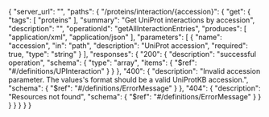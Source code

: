 {
  "server_url": "",
  "paths": {
    "/proteins/interaction/{accession}": {
      "get": {
        "tags": [
          "proteins"
        ],
        "summary": "Get UniProt interactions by accession",
        "description": "",
        "operationId": "getAllInteractionEntries",
        "produces": [
          "application/xml",
          "application/json"
        ],
        "parameters": [
          {
            "name": "accession",
            "in": "path",
            "description": "UniProt accession",
            "required": true,
            "type": "string"
          }
        ],
        "responses": {
          "200": {
            "description": "successful operation",
            "schema": {
              "type": "array",
              "items": {
                "$ref": "#/definitions/UPInteraction"
              }
            }
          },
          "400": {
            "description": "Invalid accession parameter. The values's format should be a valid UniProtKB accession.",
            "schema": {
              "$ref": "#/definitions/ErrorMessage"
            }
          },
          "404": {
            "description": "Resources not found",
            "schema": {
              "$ref": "#/definitions/ErrorMessage"
            }
          }
        }
      }
    }
  }
}